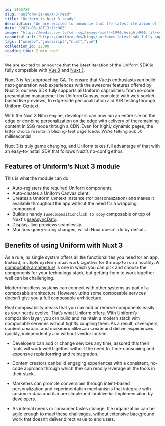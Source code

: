 ```yaml
---
id: 1405730
slug: "uniform-is-nuxt-3-read"
title: "Uniform is Nuxt 3 ready"
description: "We are excited to announce that the latest iteration of the Uniform SDK is fully compatible with Vue..."
date: "2023-03-18T13:10:06Z"
image: "https://media.dev.to/cdn-cgi/image/width=1000,height=500,fit=cover,gravity=auto,format=auto/https%3A%2F%2Fdev-to-uploads.s3.amazonaws.com%2Fuploads%2Farticles%2F96gzr0p69e9frwbj3i8w.png"
canonical_url: "https://uniform.dev/blogs/uniforms-latest-sdk-fully-supports-vue-3-and-nuxt-3"
tags: ["webdev","javascript","nuxt","vue"]
collection_id: 22300
reading_time: 2 min read
---
```


We are excited to announce that the latest iteration of the Uniform SDK is fully compatible with [Vue 3](https://blog.vuejs.org/posts/vue-3-as-the-new-default.html) and [Nuxt 3](https://v3.nuxtjs.org/). 

Nuxt 3 is fast approaching GA. To ensure that Vue.js enthusiasts can build next-generation web experiences with the awesome features offered by Nuxt 3, our new SDK fully supports all Uniform capabilities: from no-code presentation management by Uniform Canvas, complete with web-socket-based live previews, to edge-side personalization and A/B testing through Uniform Context. 

With the Nuxt 3 Nitro engine, developers can now run an entire site on the edge or combine personalization on the edge with delivery of the remaining content in SSG mode through a CDN. Even for highly dynamic pages, the latter choice results in blazing-fast page loads. We’re talking sub 50 milliseconds!

Nuxt 3 is truly game changing, and Uniform takes full advantage of that with an easy-to-install SDK that follows Nuxt’s no-config ethos.

## Features of Uniform’s Nuxt 3 module

This is what the module can do:

*   Auto-registers the required Uniform components.
*   Auto-creates a Uniform Canvas client.
*   Creates a Uniform Context instance (for personalization) and makes it available throughout the app without the need for a wrapping component.
*   Builds a handy `$useCompositionClick to copy` composable on top of Nuxt's [useAsyncData](https://v3.nuxtjs.org/api/composables/use-async-data).
*   Displays live previews seamlessly.
*   Monitors query-string changes, which Nuxt doesn't do by default.
    
## Benefits of using Uniform with Nuxt 3

As a rule, no single system offers all the functionalities you need for an app. Instead, multiple systems must work together for the app to run smoothly. A [composable architecture](https://uniform.dev/blogs/composable-architecture/composable-platforms-what-why-how) is one in which you can pick and choose the components for your technology stack, but getting them to work together well can be challenging. 

Modern headless systems can connect with other systems as part of a composable architecture. However, using some composable services doesn’t give you a full composable architecture.

Real composability means that you can add or remove components easily as your needs evolve. That’s what Uniform offers. With Uniform’s composition layer, you can build and maintain a modern stack with composable services without tightly coupling them. As a result, developers, content creators, and marketers alike can create and deliver experiences quickly, independently and without vendor lock-in.

*   Developers can add or change services any time, assured that their tools will work well together without the need for time-consuming and expensive replatforming and reintegration.
    
*   Content creators can build engaging experiences with a consistent, no-code approach through which they can readily leverage all the tools in their stack.
    
*   Marketers can promote conversions through intent-based personalization and experimentation mechanisms that integrate with customer data and that are simple and intuitive for implementation by developers.
    
*   As internal needs or consumer tastes change, the organization can be agile enough to meet these challenges, without extensive background work that doesn’t deliver direct value to end users.